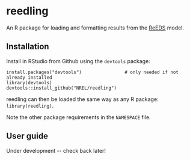 # reedling

An R package for loading and formatting results from the [ReEDS](https://www.nrel.gov/analysis/reeds/) model. 

## Installation

Install in RStudio from Github using the `devtools` package:

```
install.packages("devtools")                # only needed if not already installed
library(devtools)
devtools::install_github("NREL/reedling")
```

reedling can then be loaded the same way as any R package: `library(reedling)`.

Note the other package requirements in the `NAMESPACE` file. 

## User guide

Under development -- check back later!


